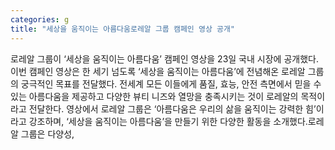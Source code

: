 ```yaml
---
categories: g
title: "세상을 움직이는 아름다움로레알 그룹 캠페인 영상 공개"
---
```

로레알 그룹이 ‘세상을 움직이는 아름다움’ 캠페인 영상을 23일 국내 시장에 공개했다. 이번 캠페인 영상은 한 세기 넘도록 ‘세상을 움직이는 아름다움’에 전념해온 로레알 그룹의 궁극적인 목표를 전달했다. 전세계 모든 이들에게 품질, 효능, 안전 측면에서 믿을 수 있는 아름다움을 제공하고 다양한 뷰티 니즈와 열망을 충족시키는 것이 로레알의 목적이라고 전달한다. 영상에서 로레알 그룹은 ‘아름다움은 우리의 삶을 움직이는 강력한 힘’이라고 강조하며, ‘세상을 움직이는 아름다움’을 만들기 위한 다양한 활동을 소개했다.로레알 그룹은 다양성,